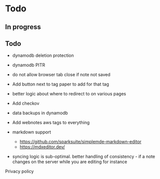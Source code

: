 # Todo

## In progress

## Todo

- dynamodb deletion protection
- dynamodb PITR
- do not allow browser tab close if note not saved
- Add button next to tag paper to add for that tag
- better logic about where to redirect to on various pages

- Add checkov
- data backups in dynamodb
- Add webnotes aws tags to everything

- markdown support

  - https://github.com/sparksuite/simplemde-markdown-editor
  - https://mdxeditor.dev/

- syncing logic is sub-optimal. better handling of consistency - if a note changes on the server while you are editing for instance

Privacy policy
